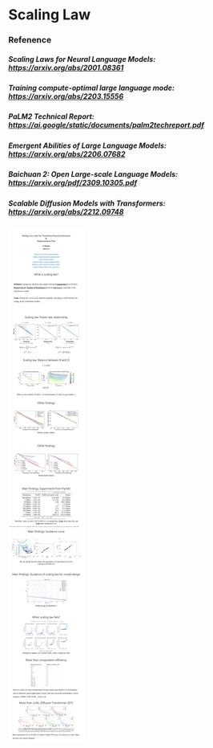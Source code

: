 # Scaling Law

### Refenence

##### Scaling Laws for Neural Language Models: https://arxiv.org/abs/2001.08361
##### Training compute-optimal large language mode: https://arxiv.org/abs/2203.15556
##### PaLM2 Technical Report: https://ai.google/static/documents/palm2techreport.pdf
##### Emergent Abilities of Large Language Models: https://arxiv.org/abs/2206.07682
##### Baichuan 2: Open Large-scale Language Models: https://arxiv.org/pdf/2309.10305.pdf
##### Scalable Diffusion Models with Transformers: https://arxiv.org/abs/2212.09748

![](Scaling%20Law.png)
